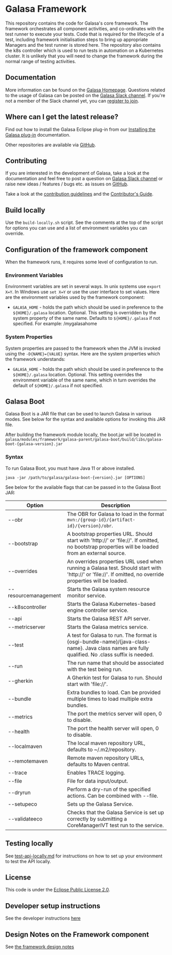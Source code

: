 # Galasa Framework
This repository contains the code for Galasa's core framework. The framework orchestrates all component activities, and co-ordinates with the test runner to execute your tests. 
Code that is required for the lifecycle of a test, including framework initialisation steps to bring up appropriate Managers and the test runner is stored here. The repository also contains the k8s controller which is used to run tests in automation on a Kubernetes cluster.
It is unlikely that you will need to change the framework during the normal range of testing activities.

## Documentation

More information can be found on the [Galasa Homepage](https://galasa.dev). Questions related to the usage of Galasa can be posted on the <a href="https://galasa.slack.com" target="_blank"> Galasa Slack channel</a>. If you're not a member of the Slack channel yet, you can <a href="https://join.slack.com/t/galasa/shared_invite/zt-ele2ic8x-VepEO1o13t4Jtb3ZuM4RUA" target="_blank"> register to join</a>.

## Where can I get the latest release?

Find out how to install the Galasa Eclipse plug-in from our [Installing the Galasa plug-in](https://galasa.dev/docs/getting-started/installing) documentation.

Other repositories are available via [GitHub](https://github.com/galasa-dev). 

## Contributing

If you are interested in the development of Galasa, take a look at the documentation and feel free to post a question on [Galasa Slack channel](https://galasa.slack.com) or raise new ideas / features / bugs etc. as issues on [GitHub](https://github.com/galasa-dev/projectmanagement).

Take a look at the [contribution guidelines](https://github.com/galasa-dev/projectmanagement/blob/main/contributing.md) and the [Contributor's Guide](https://github.com/galasa-dev/galasa/blob/main/CONTRIBUTING.md).

## Build locally
Use the `build-locally.sh` script. 
See the comments at the top of the script for options you can use and a list of environment variables you can override.

## Configuration of the framework component
When the framework runs, it requires some level of configuration to run.

### Environment Variables
Environment variables are set in several ways. In unix systems use `export X=Y`. In Windows use `set X=Y` or use the user interface to set values. 
Here are the environment variables used by the framework component:
- `GALASA_HOME` - holds the path which should be used in preference to the `${HOME}/.galasa` location. Optional. This setting is overridden by the system property of the same name. Defaults to `${HOME}/.galasa` if not specified. For example: /mygalasahome

### System Properties
System properties are passed to the framework when the JVM is invoked using the `-D{NAME}={VALUE}` syntax. 
Here are the system properties which the framework understands:

- `GALASA_HOME` - holds the path which should be used in preference to the `${HOME}/.galasa` location. Optional. This setting overrides 
the environment variable of the same name, which in turn overrides the default of `${HOME}/.galasa` if not specified. 

## Galasa Boot

Galasa Boot is a JAR file that can be used to launch Galasa in various modes. See below for the syntax and available options for invoking this JAR file.

After building the framework module locally, the boot.jar will be located in `galasa/modules/framework/galasa-parent/galasa-boot/build/libs/galasa-boot-{galasa-version}.jar`

### Syntax

To run Galasa Boot, you must have Java 11 or above installed.

```
java -jar /path/to/galasa/galasa-boot-{version}.jar [OPTIONS]
```
See below for the available flags that can be passed in to the Galasa Boot JAR:

| Option | Description |
|--------|-------------|
| --obr |  The OBR for Galasa to load in the format `mvn:/{group-id}/{artifact-id}/{version}/obr`. |
| --bootstrap | A bootstrap properties URL. Should start with 'http://' or 'file://'. If omitted, no bootstrap properties will be loaded from an external source. |
| --overrides | An overrides properties URL used when running a Galasa test. Should start with 'http://' or 'file://'. If omitted, no override properties will be loaded. |
| --resourcemanagement | Starts the Galasa system resource monitor service. |
| --k8scontroller | Starts the Galasa Kubernetes-based engine controller service. |
| --api | Starts the Galasa REST API server. |
| --metricserver | Starts the Galasa metrics service. |
| --test | A test for Galasa to run. The format is {osgi-bundle-name}/{java-class-name}. Java class names are fully qualified. No .class suffix is needed. |
| --run | The run name that should be associated with the test being run. |
| --gherkin | A Gherkin test for Galasa to run. Should start with 'file://'. |
| --bundle | Extra bundles to load. Can be provided multiple times to load multiple extra bundles. |
| --metrics | The port the metrics server will open, 0 to disable. |
| --health | The port the health server will open, 0 to disable. |
| --localmaven | The local maven repository URL, defaults to ~/.m2/repository. |
| --remotemaven | Remote maven repository URLs, defaults to Maven central. |
| --trace | Enables TRACE logging. |
| --file | File for data input/output. |
| --dryrun | Perform a dry-run of the specified actions. Can be combined with --file. |
| --setupeco | Sets up the Galasa Service. |
| --validateeco | Checks that the Galasa Service is set up correctly by submitting a CoreManagerIVT test run to the service. |

## Testing locally
See [test-api-locally.md](./test-api-locally.md) for instructions on how to set up your environment to test the API locally.

## License
This code is under the [Eclipse Public License 2.0](https://github.com/galasa-dev/galasa/blob/main/LICENSE).

## Developer setup instructions
See the developer instructions [here](./dev-instructions.md)

## Design Notes on the Framework component
See [the framework design notes](./docs/design/design-intro.md)
